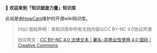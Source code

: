  👋  **欢迎来到「知识就是力量」知识库**

此站是由[HowCam](https://www.github.com/howcam)维护的开源wiki知识库。

> [!tip] 版权声明：本知识库中所有文档内容以CC BY-NC 4.0协议开源
>
> 协议原文：[CC BY-NC 4.0 法律文本 | 署名-非商业性使用 4.0 国际 | Creative Commons](https://creativecommons.org/licenses/by-nc/4.0/legalcode.zh-hans)
